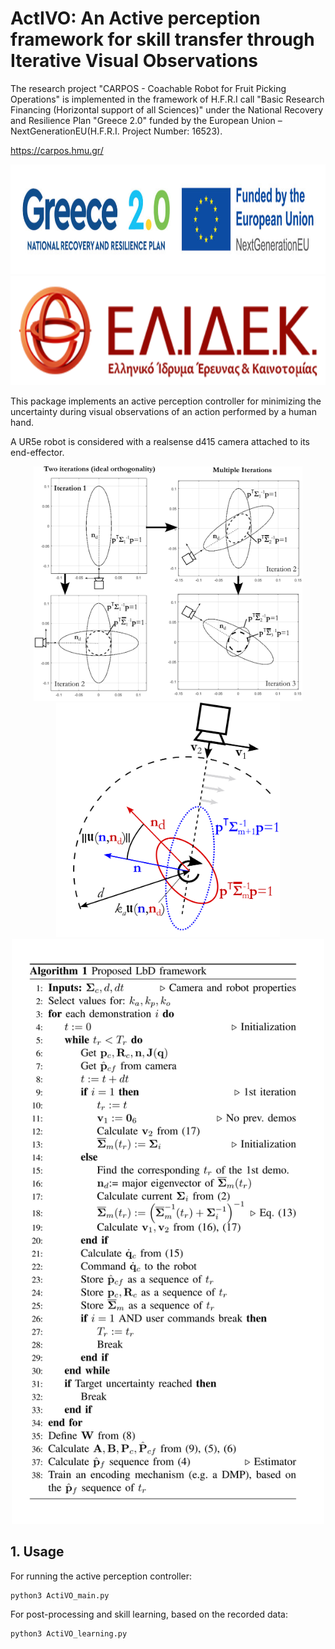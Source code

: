 # ActIVO: An Active perception framework for skill transfer through Iterative Visual Observations 

The research project "CARPOS - Coachable Robot for Fruit Picking Operations" is implemented in the framework of H.F.R.I call "Basic Research Financing (Horizontal support of all Sciences)" under the National Recovery and Resilience Plan "Greece 2.0" funded by the European Union – NextGenerationEU(H.F.R.I. Project Number: 16523).

https://carpos.hmu.gr/ 

<p align="center">
  <img src="./doc/Greece_2.jpg" height="175" />
  <img src="./doc/elidek_logo.png" height="175" />
</p>

This package implements an active perception controller for minimizing the uncertainty during visual observations of an action performed by a human hand. 

A UR5e robot is considered with a realsense d415 camera attached to its end-effector.


<p align="center">
  <img src="./doc/example_ellipses_crop.png" height="375" />
  <img src="./doc/control_descr.png" height="375" />
  <img src="./doc/algorithm.png" width="500" />
</p>


## 1. Usage

For running the active perception controller:

```
python3 ActiVO_main.py

```

For post-processing and skill learning, based on the recorded data:

```
python3 ActiVO_learning.py

```
